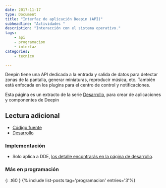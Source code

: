 ```yaml
---
date: 2017-11-17
type: Document
title: "Interfaz de aplicación Deepin (API)"
subheadline: "Actividades "
description: "Interacción con el sistema operativo."
tags:
    - api
    - programacion
    - interfaz
categories:
    - tecnico

---
```

Deepin tiene una API dedicada a la entrada y salida de datos para detectar zonas de la pantalla, generar miniaturas, reproducir música, etc. También está enfocada en los plugins para el centro de control y notificaciones.

Esta página es un extracto de la serie <a href="/desarrollo">Desarrollo</a>, para crear de aplicaciones y componentes de Deepin

## Lectura adicional
* [Código fuente](https://github.com/linuxdeepin/dde-api)
* [Desarrollo](https://cr.deepin.io/#/admin/projects/dde/dde-api)

### Implementación
* Solo aplica a DDE, [los detalle encontrarás en la página de desarrollo](https://www.deepin.org/en/developer-community/development/).

### Más en programación
{: .t60 }
{% include list-posts tag='programacion' entries='3'%}
